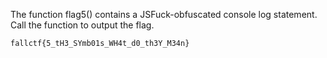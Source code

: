 The function flag5() contains a JSFuck-obfuscated console log statement. Call the function to output the flag.

```html
fallctf{5_tH3_SYmb01s_WH4t_d0_th3Y_M34n}
```